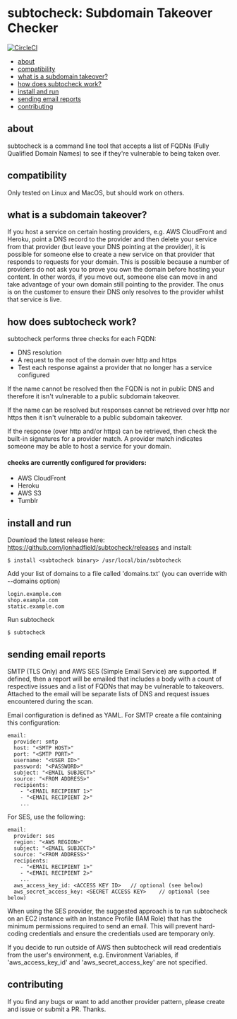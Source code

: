 
# subtocheck: Subdomain Takeover Checker
[![CircleCI](https://circleci.com/gh/jonhadfield/ape/tree/master.svg?style=shield&circle-token=16e5cf0096cd4f6c7894e10f25b51e07746fa0b7)](https://circleci.com/gh/jonhadfield/ape/tree/master)

- [about](#about)
- [compatibility](#compatibility)
- [what is a subdomain takeover?](#what-is-a-subdomain-takeover)
- [how does subtocheck work?](#how-does-subtocheck-work)
- [install and run](#install-and-run)
- [sending email reports](#sending-email-reports)
- [contributing](#contributing)

## <a name="about"></a>about

subtocheck is a command line tool that accepts a list of FQDNs (Fully Qualified Domain Names) to see if they're vulnerable to being taken over.

## <a name="compatibility"></a>compatibility

Only tested on Linux and MacOS, but should work on others.

## <a name="what-is-a-subdomain-takeover"></a>what is a subdomain takeover?

If you host a service on certain hosting providers, e.g. AWS CloudFront and Heroku, point a DNS record to the provider and then delete your service from that provider (but leave your DNS pointing at the provider), it is possible for someone else to create a new service on that provider that responds to requests for your domain.
This is possible because a number of providers do not ask you to prove you own the domain before hosting your content. In other words, if you move out, someone else can move in and take advantage of your own domain still pointing to the provider.
The onus is on the customer to ensure their DNS only resolves to the provider whilst that service is live.

## <a name="how-does-subtocheckwork"></a>how does subtocheck work?

subtocheck performs three checks for each FQDN:
- DNS resolution
- A request to the root of the domain over http and https
- Test each response against a provider that no longer has a service configured

If the name cannot be resolved then the FQDN is not in public DNS and therefore it isn't vulnerable to a public subdomain takeover.

If the name can be resolved but responses cannot be retrieved over http nor https then it isn't vulnerable to a public subdomain takeover.

If the response (over http and/or https) can be retrieved, then check the built-in signatures for a provider match. A provider match indicates someone may be able to host a service for your domain.

#### checks are currently configured for providers:

- AWS CloudFront
- Heroku
- AWS S3
- Tumblr

## <a name="install-and-run"></a>install and run

Download the latest release here: https://github.com/jonhadfield/subtocheck/releases and install:

``
$ install <subtocheck binary> /usr/local/bin/subtocheck
``

Add your list of domains to a file called 'domains.txt' (you can override with --domains option)

    login.example.com
    shop.example.com
    static.example.com

Run subtocheck

``
$ subtocheck
``

## <a name="sending-email-reports"></a>sending email reports

SMTP (TLS Only) and AWS SES (Simple Email Service) are supported. If defined, then a report will be emailed that includes a body with a count of respective issues and a list of FQDNs that may be vulnerable to takeovers. Attached to the email will be separate lists of DNS and request issues encountered during the scan.

Email configuration is defined as YAML. For SMTP create a file containing this configuration:

    email:
      provider: smtp
      host: "<SMTP HOST>"
      port: "<SMTP PORT>"
      username: "<USER ID>"
      password: "<PASSWORD>"
      subject: "<EMAIL SUBJECT>"
      source: "<FROM ADDRESS>"
      recipients:
        - "<EMAIL RECIPIENT 1>"
        - "<EMAIL RECIPIENT 2>"
        ...
        
For SES, use the following:

    email:
      provider: ses
      region: "<AWS REGION>"
      subject: "<EMAIL SUBJECT>"
      source: "<FROM ADDRESS>"
      recipients:
        - "<EMAIL RECIPIENT 1>"
        - "<EMAIL RECIPIENT 2>"
        ...
      aws_access_key_id: <ACCESS KEY ID>   // optional (see below)
      aws_secret_access_key: <SECRET ACCESS KEY>    // optional (see below)

 When using the SES provider, the suggested approach is to run subtocheck on an EC2 instance with an Instance Profile (IAM Role) that has the minimum permissions required to send an email. This will prevent hard-coding credentials and ensure the credentials used are temporary only.
 
 If you decide to run outside of AWS then subtocheck will read credentials from the user's environment, e.g. Environment Variables, if 'aws_access_key_id' and 'aws_secret_access_key' are not specified.

## <a name="contributing"></a>contributing

If you find any bugs or want to add another provider pattern, please create and issue or submit a PR. Thanks.
